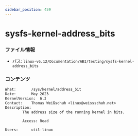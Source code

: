 ```yaml
---
sidebar_position: 459
---
```

# sysfs-kernel-address_bits

### ファイル情報

- パス: `linux-v6.12/Documentation/ABI/testing/sysfs-kernel-address_bits`

### コンテンツ

```txt
What:		/sys/kernel/address_bit
Date:		May 2023
KernelVersion:	6.3
Contact:	Thomas Weißschuh <linux@weissschuh.net>
Description:
		The address size of the running kernel in bits.

		Access: Read

Users:		util-linux

```
